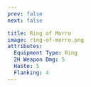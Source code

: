 ```yaml
---
prev: false
next: false

title: Ring of Morro
image: ring-of-morro.png
attributes:
  Equipment Type: Ring
  2H Weapon Dmg: 5
  Haste: 5
  Flanking: 4
---
```




<MyItemComponent :item="$frontmatter" />


